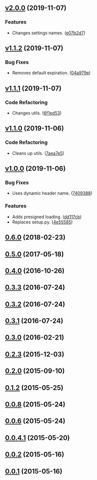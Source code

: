 <a name="v2.0.0"></a>
## [v2.0.0](https://github.com/alexseitsinger/django-webpack-loader-remote/compare/v1.1.2...v2.0.0) (2019-11-07)

### Features
- Changes settings names. ([e07b2d7](https://github.com/alexseitsinger/django-webpack-loader-remote/commit/e07b2d7a9b5896860ea12cfc44c3243d4d1dc7de))


<a name="v1.1.2"></a>
## [v1.1.2](https://github.com/alexseitsinger/django-webpack-loader-remote/compare/v1.1.1...v1.1.2) (2019-11-07)

### Bug Fixes
- Removes default expiration. ([04a979e](https://github.com/alexseitsinger/django-webpack-loader-remote/commit/04a979e475a4f595620a899cdf7bed674303bc67))


<a name="v1.1.1"></a>
## [v1.1.1](https://github.com/alexseitsinger/django-webpack-loader-remote/compare/v1.1.0...v1.1.1) (2019-11-07)

### Code Refactoring
- Changes utils. ([6f1ed53](https://github.com/alexseitsinger/django-webpack-loader-remote/commit/6f1ed5338327b6e96d51b12aef92da4c5afadc48))


<a name="v1.1.0"></a>
## [v1.1.0](https://github.com/alexseitsinger/django-webpack-loader-remote/compare/v1.0.0...v1.1.0) (2019-11-06)

### Code Refactoring
- Cleans up utils. ([7aea7e5](https://github.com/alexseitsinger/django-webpack-loader-remote/commit/7aea7e52b3c1f9e43454c66d2dd290ccde0011ca))


<a name="v1.0.0"></a>
## [v1.0.0](https://github.com/alexseitsinger/django-webpack-loader-remote/compare/0.6.0...v1.0.0) (2019-11-06)

### Bug Fixes
- Uses dynamic header name. ([7409388](https://github.com/alexseitsinger/django-webpack-loader-remote/commit/7409388b2a73361d8df9b0bd81853e9939acda74))

### Features
- Adds presigned loading. ([dd117cb](https://github.com/alexseitsinger/django-webpack-loader-remote/commit/dd117cbd47841b2be28216fdda1aefb981733920))
- Replaces setup.py. ([4e55585](https://github.com/alexseitsinger/django-webpack-loader-remote/commit/4e555856c3649e493789f1598fde7d3bb224f0c5))


<a name="0.6.0"></a>
## [0.6.0](https://github.com/alexseitsinger/django-webpack-loader-remote/compare/0.5.0...0.6.0) (2018-02-23)


<a name="0.5.0"></a>
## [0.5.0](https://github.com/alexseitsinger/django-webpack-loader-remote/compare/0.4.0...0.5.0) (2017-05-18)


<a name="0.4.0"></a>
## [0.4.0](https://github.com/alexseitsinger/django-webpack-loader-remote/compare/0.3.3...0.4.0) (2016-10-26)


<a name="0.3.3"></a>
## [0.3.3](https://github.com/alexseitsinger/django-webpack-loader-remote/compare/0.3.2...0.3.3) (2016-07-24)


<a name="0.3.2"></a>
## [0.3.2](https://github.com/alexseitsinger/django-webpack-loader-remote/compare/0.3.1...0.3.2) (2016-07-24)


<a name="0.3.1"></a>
## [0.3.1](https://github.com/alexseitsinger/django-webpack-loader-remote/compare/0.3.0...0.3.1) (2016-07-24)


<a name="0.3.0"></a>
## [0.3.0](https://github.com/alexseitsinger/django-webpack-loader-remote/compare/0.2.3...0.3.0) (2016-02-21)


<a name="0.2.3"></a>
## [0.2.3](https://github.com/alexseitsinger/django-webpack-loader-remote/compare/0.2.0...0.2.3) (2015-12-03)


<a name="0.2.0"></a>
## [0.2.0](https://github.com/alexseitsinger/django-webpack-loader-remote/compare/0.1.2...0.2.0) (2015-09-10)


<a name="0.1.2"></a>
## [0.1.2](https://github.com/alexseitsinger/django-webpack-loader-remote/compare/0.0.8...0.1.2) (2015-05-25)


<a name="0.0.8"></a>
## [0.0.8](https://github.com/alexseitsinger/django-webpack-loader-remote/compare/0.0.6...0.0.8) (2015-05-24)


<a name="0.0.6"></a>
## [0.0.6](https://github.com/alexseitsinger/django-webpack-loader-remote/compare/0.0.4.1...0.0.6) (2015-05-24)


<a name="0.0.4.1"></a>
## [0.0.4.1](https://github.com/alexseitsinger/django-webpack-loader-remote/compare/0.0.2...0.0.4.1) (2015-05-20)


<a name="0.0.2"></a>
## [0.0.2](https://github.com/alexseitsinger/django-webpack-loader-remote/compare/0.0.1...0.0.2) (2015-05-16)


<a name="0.0.1"></a>
## [0.0.1](https://github.com/alexseitsinger/django-webpack-loader-remote/compare/eec74844c988a97bfed798fe8a2b14a767615e34...0.0.1) (2015-05-16)


